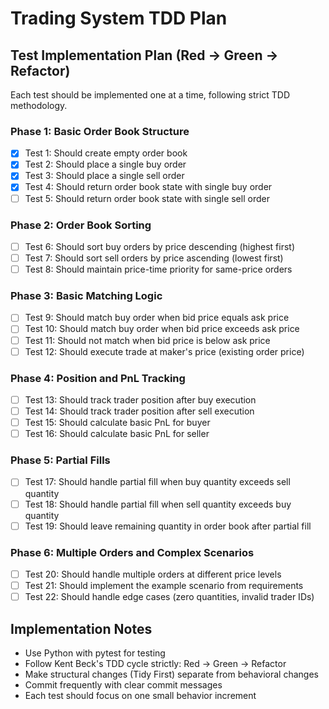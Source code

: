 # Trading System TDD Plan

## Test Implementation Plan (Red → Green → Refactor)

Each test should be implemented one at a time, following strict TDD methodology.

### Phase 1: Basic Order Book Structure
- [x] Test 1: Should create empty order book
- [x] Test 2: Should place a single buy order
- [x] Test 3: Should place a single sell order
- [x] Test 4: Should return order book state with single buy order
- [ ] Test 5: Should return order book state with single sell order

### Phase 2: Order Book Sorting
- [ ] Test 6: Should sort buy orders by price descending (highest first)
- [ ] Test 7: Should sort sell orders by price ascending (lowest first)
- [ ] Test 8: Should maintain price-time priority for same-price orders

### Phase 3: Basic Matching Logic
- [ ] Test 9: Should match buy order when bid price equals ask price
- [ ] Test 10: Should match buy order when bid price exceeds ask price
- [ ] Test 11: Should not match when bid price is below ask price
- [ ] Test 12: Should execute trade at maker's price (existing order price)

### Phase 4: Position and PnL Tracking
- [ ] Test 13: Should track trader position after buy execution
- [ ] Test 14: Should track trader position after sell execution
- [ ] Test 15: Should calculate basic PnL for buyer
- [ ] Test 16: Should calculate basic PnL for seller

### Phase 5: Partial Fills
- [ ] Test 17: Should handle partial fill when buy quantity exceeds sell quantity
- [ ] Test 18: Should handle partial fill when sell quantity exceeds buy quantity
- [ ] Test 19: Should leave remaining quantity in order book after partial fill

### Phase 6: Multiple Orders and Complex Scenarios
- [ ] Test 20: Should handle multiple orders at different price levels
- [ ] Test 21: Should implement the example scenario from requirements
- [ ] Test 22: Should handle edge cases (zero quantities, invalid trader IDs)

## Implementation Notes
- Use Python with pytest for testing
- Follow Kent Beck's TDD cycle strictly: Red → Green → Refactor
- Make structural changes (Tidy First) separate from behavioral changes
- Commit frequently with clear commit messages
- Each test should focus on one small behavior increment
